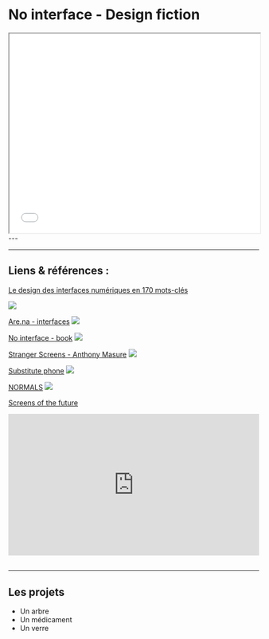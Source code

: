 # No interface - Design fiction

<iframe width="100%" height="400" src="no-interface.pdf#toolbar=0"></iframe>


<br/>
---

---

## Liens & références :

[Le design des interfaces numériques en 170 mots-clés](https://www.eyrolles.com/Informatique/Livre/le-design-des-interfaces-numeriques-en-170-mots-cles-9782100585274/)

![](https://servimg.eyrolles.com/static/media/5274/9782100585274_internet_w290.jpg)

[Are.na - interfaces](https://www.are.na/nicolas-tilly/interfaces-o4ycuz-pqsm)
![](https://d2w9rnfcy7mm78.cloudfront.net/6384485/display_bdc2f391dbb2fc56a1d3d1374658100c.png?1583515648?bc=0)

[No interface - book](http://www.nointerface.com/book/)
![](http://www.nointerface.com/book/img/nointerface_goldenkrishna.png)

[Stranger Screens - Anthony Masure](http://www.anthonymasure.com/conferences/2018-01-stranger-screens-toulouse)
![](http://www.anthonymasure.com/content/04-conferences/21-2018-01-stranger-screens-toulouse/stranger-screens.png)

[Substitute phone](https://klemensschillinger.com/projects/substitute-phone)
![](https://klemensschillinger.com/uploads/_desktopWide16/phones-278.jpg)

[NORMALS](http://normalfutu.re/)
![](http://normalfutu.re/wp-content/uploads/Command_Render_Studio.jpg)

[Screens of the future](https://universaleverything.com/projects/screens-of-the-future/)
<div style="padding:56.25% 0 0 0;position:relative;"><iframe src="https://player.vimeo.com/video/223108695?color=ffffff&title=0&byline=0&portrait=0" style="position:absolute;top:0;left:0;width:100%;height:100%;" frameborder="0" allow="autoplay; fullscreen" allowfullscreen></iframe></div><script src="https://player.vimeo.com/api/player.js"></script>

<br/>

---


## Les projets

- Un arbre
- Un médicament
- Un verre